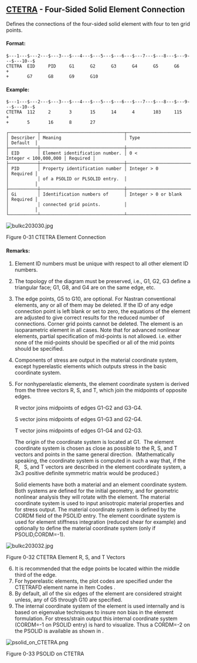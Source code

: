 ## [CTETRA](https://nexus.hexagon.com/documentationcenter/bundle/MSC_Nastran_2022.4/page/Nastran_Combined_Book/qrg/bulkc2/TOC.CTETRA.xhtml) - Four-Sided Solid Element Connection

Defines the connections of the four-sided solid element with four to ten grid points.

#### Format:

```nastran
$---1---$---2---$---3---$---4---$---5---$---6---$---7---$---8---$---9---$---10--$
CTETRA  EID     PID     G1      G2      G3      G4      G5      G6      +       
+       G7      G8      G9      G10                                             
```

#### Example:

```nastran
$---1---$---2---$---3---$---4---$---5---$---6---$---7---$---8---$---9---$---10--$
CTETRA  112     2       3       15      14      4       103     115     +       
+       5       16      8       27                                              
```

```text
┌───────────┬────────────────────────────────┬───────────────────────────┬──────────┐
│ Describer │ Meaning                        │ Type                      │ Default  │
├───────────┼────────────────────────────────┼───────────────────────────┼──────────┤
│ EID       │ Element identification number. │ 0 < Integer < 100,000,000 │ Required │
├───────────┼────────────────────────────────┼───────────────────────────┼──────────┤
│ PID       │ Property identification number │ Integer > 0               │ Required │
│           │ of a PSOLID or PLSOLID entry.  │                           │          │
├───────────┼────────────────────────────────┼───────────────────────────┼──────────┤
│ Gi        │ Identification numbers of      │ Integer > 0 or blank      │ Required │
│           │ connected grid points.         │                           │          │
└───────────┴────────────────────────────────┴───────────────────────────┴──────────┘
```

![bulkc203030.jpg](https://help-be.hexagonmi.com/bundle/MSC_Nastran_2022.4/page/Nastran_Combined_Book/qrg/bulkc2/../../../assets/bulkc203030.jpg?_LANG=enus)

Figure 0-31   CTETRA Element Connection

#### Remarks:

1. Element ID numbers must be unique with respect to all other element ID numbers.
2. The topology of the diagram must be preserved, i.e., G1, G2, G3 define a triangular face; G1, G8, and G4 are on the same edge, etc.
3. The edge points, G5 to G10, are optional. For Nastran conventional elements, any or all of them may be deleted. If the ID of any edge connection point is left blank or set to zero, the equations of the element are adjusted to give correct results for the reduced number of connections. Corner grid points cannot be deleted. The element is an isoparametric element in all cases.
Note that for advanced nonlinear elements, partial specification of mid-points is not allowed. i.e. either none of the mid-points should be specified or all of the mid points should be specified.
4. Components of stress are output in the material coordinate system, except hyperelastic elements which outputs stress in the basic coordinate system.
5. For nonhyperelastic elements, the element coordinate system is derived from the three vectors R, S, and T, which join the midpoints of opposite edges.

     R vector joins midpoints of edges G1-G2 and G3-G4.

     S vector joins midpoints of edges G1-G3 and G2-G4.

     T vector joins midpoints of edges G1-G4 and G2-G3.

     The origin of the coordinate system is located at G1.  The element coordinate system is chosen as close as possible to the R, S, and T vectors and points in the same general direction.  (Mathematically speaking, the coordinate system is computed in such a way that, if the R,   S, and T vectors are described in the element coordinate system, a 3x3 positive definite symmetric matrix would be produced.)

     Solid elements have both a material and an element coordinate system. Both systems are defined for the initial geometry, and for geometric nonlinear analysis they will rotate with the element. The material coordinate system is used to input anisotropic material properties and for stress output. The material coordinate system is defined by the CORDM field of the PSOLID entry. The element coordinate system is used for element stiffness integration (reduced shear for example) and optionally to define the material coordinate system (only if PSOLID,CORDM=-1).

![bulkc203032.jpg](https://help-be.hexagonmi.com/bundle/MSC_Nastran_2022.4/page/Nastran_Combined_Book/qrg/bulkc2/../../../assets/bulkc203032.jpg?_LANG=enus)

Figure 0-32 CTETRA Element R, S, and T Vectors

6. It is recommended that the edge points be located within the middle third of the edge.
7. For hyperelastic elements, the plot codes are specified under the CTETRAFD element name in  Item Codes .
8. By default, all of the six edges of the element are considered straight unless, any of G5 through G10 are specified.
9. The internal coordinate system of the element is used internally and is based on eigenvalue techniques to insure non bias in the element formulation. For stress/strain output this internal coordinate system (CORDM=-1 on PSOLID entry) is hard to visualize. Thus a CORDM=-2 on the PSOLID is available as shown in  .

![psolid_on_CTETRA.png](https://help-be.hexagonmi.com/bundle/MSC_Nastran_2022.4/page/Nastran_Combined_Book/qrg/bulkc2/../../../assets/psolid_on_CTETRA.png?_LANG=enus)

Figure 0-33   PSOLID on CTETRA


